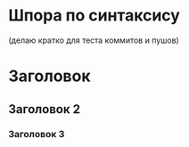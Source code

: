 # Шпора по синтаксису
(делаю кратко для теста коммитов и пушов)

# Заголовок

## Заголовок 2

### Заголовок 3
